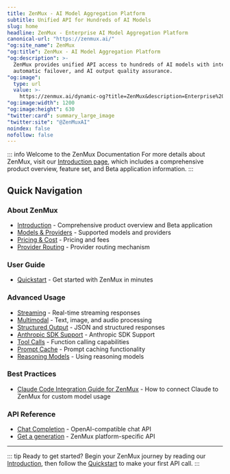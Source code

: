 ```yaml
---
title: ZenMux - AI Model Aggregation Platform
subtitle: Unified API for Hundreds of AI Models
slug: home
headline: ZenMux - Enterprise AI Model Aggregation Platform
canonical-url: "https://zenmux.ai/"
"og:site_name": ZenMux
"og:title": ZenMux - AI Model Aggregation Platform
"og:description": >-
  ZenMux provides unified API access to hundreds of AI models with intelligent routing,
  automatic failover, and AI output quality assurance.
"og:image":
  type: url
  value: >-
    https://zenmux.ai/dynamic-og?title=ZenMux&description=Enterprise%20AI%20Model%20Aggregation%20Platform
"og:image:width": 1200
"og:image:height": 630
"twitter:card": summary_large_image
"twitter:site": "@ZenMuxAI"
noindex: false
nofollow: false
---
```


::: info Welcome to the ZenMux Documentation
For more details about ZenMux, visit our [Introduction page](/zh/about/intro), which includes a comprehensive product overview, feature set, and Beta application information.
:::

## Quick Navigation

### About ZenMux

- [Introduction](/zh/about/intro) - Comprehensive product overview and Beta application
- [Models & Providers](/zh/about/models-and-providers) - Supported models and providers
- [Pricing & Cost](/zh/about/pricing-and-cost) - Pricing and fees
- [Provider Routing](/zh/about/provider-routing) - Provider routing mechanism

### User Guide

- [Quickstart](/zh/guide/quickstart) - Get started with ZenMux in minutes

### Advanced Usage

- [Streaming](/zh/guide/advanced/streaming) - Real-time streaming responses
- [Multimodal](/zh/guide/advanced/multimodal) - Text, image, and audio processing
- [Structured Output](/zh/guide/advanced/structured-output) - JSON and structured responses
- [Anthropic SDK Support](/zh/guide/advanced/anthropic-sdk-support) - Anthropic SDK Support
- [Tool Calls](/zh/guide/advanced/tool-calls) - Function calling capabilities
- [Prompt Cache](/zh/guide/advanced/prompt-cache) - Prompt caching functionality
- [Reasoning Models](/zh/guide/advanced/reasoning) - Using reasoning models
  
### Best Practices

- [Claude Code Integration Guide for ZenMux](/zh/best-practices/claude-code) - How to connect Claude to ZenMux for custom model usage

### API Reference

- [Chat Completion](/zh/api/openai/chat-completion) - OpenAI-compatible chat API
- [Get a generation](/zh/api/platform/get-generation) - ZenMux platform-specific API

---

::: tip Ready to get started?
Begin your ZenMux journey by reading our [Introduction](/zh/about/intro), then follow the [Quickstart](/zh/guide/quickstart) to make your first API call.
:::